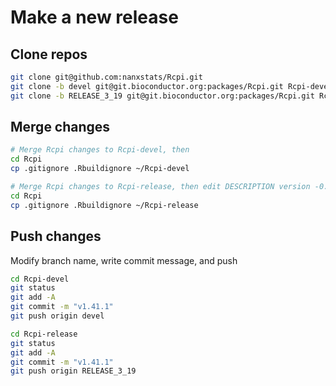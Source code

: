 # Make a new release

## Clone repos

```bash
git clone git@github.com:nanxstats/Rcpi.git
git clone -b devel git@git.bioconductor.org:packages/Rcpi.git Rcpi-devel
git clone -b RELEASE_3_19 git@git.bioconductor.org:packages/Rcpi.git Rcpi-release
```

## Merge changes

```bash
# Merge Rcpi changes to Rcpi-devel, then
cd Rcpi
cp .gitignore .Rbuildignore ~/Rcpi-devel

# Merge Rcpi changes to Rcpi-release, then edit DESCRIPTION version -0.1
cd Rcpi
cp .gitignore .Rbuildignore ~/Rcpi-release
```

## Push changes

Modify branch name, write commit message, and push

```bash
cd Rcpi-devel
git status
git add -A
git commit -m "v1.41.1"
git push origin devel
```

```bash
cd Rcpi-release
git status
git add -A
git commit -m "v1.41.1"
git push origin RELEASE_3_19
```
